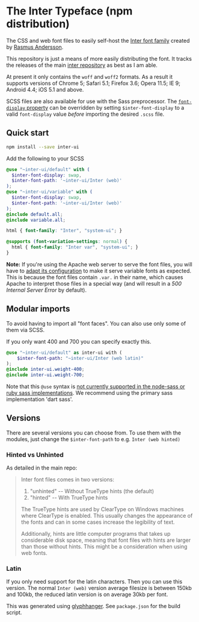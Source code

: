 # The Inter Typeface (npm distribution)

The CSS and web font files to easily self-host the [Inter font family](https://rsms.me/inter/) created by [Rasmus Andersson](https://rsms.me).

This repository is just a means of more easily distributing the font. It tracks the  releases of the main [inter repository](https://github.com/rsms/inter) as best as I am able.

At present it only contains the `woff` and `woff2` formats. As a result it supports versions of Chrome 5; Safari 5.1; Firefox 3.6; Opera 11.5; IE 9; Android 4.4; iOS 5.1 and above.

SCSS files are also available for use with the Sass preprocessor. The [`font-display` property](https://developer.mozilla.org/en-US/docs/Web/CSS/@font-face/font-display) can be overridden by setting `$inter-font-display` to a valid `font-display` value *before* importing the desired `.scss` file.

## Quick start

```sh
npm install --save inter-ui
```

Add the following to your SCSS

```scss
@use "~inter-ui/default" with (
  $inter-font-display: swap,
  $inter-font-path: '~inter-ui/Inter (web)'
);
@use "~inter-ui/variable" with (
  $inter-font-display: swap,
  $inter-font-path: '~inter-ui/Inter (web)'
);
@include default.all;
@include variable.all;

html { font-family: "Inter", "system-ui"; }

@supports (font-variation-settings: normal) {
  html { font-family: "Inter var", "system-ui"; }
}
```

**Note:** If you're using the Apache web server to serve the font files, you will have to
[adapt its configuration](https://serverfault.com/questions/159152/apache-treating-files-with-var-in-their-names-as-type-maps)
to make it serve variable fonts as expected. This is because the font files contain
`.var.` in their name, which causes Apache to interpret those files in a special way
(and will result in a *500 Internal Server Error* by default).

## Modular imports

To avoid having to import all "font faces". You can also use only some of them via SCSS.

If you only want 400 and 700 you can specify exactly this.
```scss
@use "~inter-ui/default" as inter-ui with (
	$inter-font-path: "~inter-ui/Inter (web latin)"
);
@include inter-ui.weight-400;
@include inter-ui.weight-700;
```

Note that this `@use` syntax is [not currently supported in the node-sass or ruby sass implementations](https://sass-lang.com/documentation/at-rules/use). We recommend using the primary sass implementation 'dart sass'.

## Versions

There are several versions you can choose from.
To use them with the modules, just change the `$inter-font-path` to e.g. `Inter (web hinted)`

### Hinted vs Unhinted

As detailed in the main repo:

> Inter font files comes in two versions:
>
> 1. "unhinted" -- Without TrueType hints (the default)
> 2. "hinted" -- With TrueType hints
>
> The TrueType hints are used by ClearType on Windows machines where ClearType
is enabled. This usually changes the appearance of the fonts and can in some
cases increase the legibility of text.
>
> Additionally, hints are little computer programs that takes up considerable
disk space, meaning that font files with hints are larger than those without
hints. This might be a consideration when using web fonts.

### Latin

If you only need support for the latin characters. Then you can use this version.
The normal `Inter (web)` version average filesize is between 150kb and 100kb,
the reduced latin version is on average 30kb per font.

This was generated using [glyphhanger](https://github.com/filamentgroup/glyphhanger). See `package.json` for the build script.
